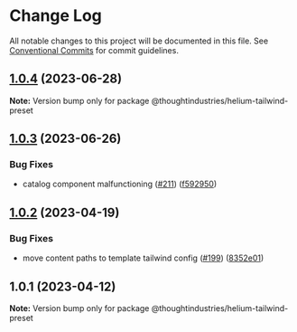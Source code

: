 # Change Log

All notable changes to this project will be documented in this file.
See [Conventional Commits](https://conventionalcommits.org) for commit guidelines.

## [1.0.4](https://github.com/thoughtindustries/helium/compare/@thoughtindustries/helium-tailwind-preset@1.0.3...@thoughtindustries/helium-tailwind-preset@1.0.4) (2023-06-28)

**Note:** Version bump only for package @thoughtindustries/helium-tailwind-preset





## [1.0.3](https://github.com/thoughtindustries/helium/compare/@thoughtindustries/helium-tailwind-preset@1.0.2...@thoughtindustries/helium-tailwind-preset@1.0.3) (2023-06-26)


### Bug Fixes

* catalog component malfunctioning ([#211](https://github.com/thoughtindustries/helium/issues/211)) ([f592950](https://github.com/thoughtindustries/helium/commit/f5929503e68f368bb3ceb882ea3d279148e0f090))





## [1.0.2](https://github.com/thoughtindustries/helium/compare/@thoughtindustries/helium-tailwind-preset@1.0.1...@thoughtindustries/helium-tailwind-preset@1.0.2) (2023-04-19)


### Bug Fixes

* move content paths to template tailwind config ([#199](https://github.com/thoughtindustries/helium/issues/199)) ([8352e01](https://github.com/thoughtindustries/helium/commit/8352e01f770f8a9699fa4a4a696d2fc51b5d3ee1))





## 1.0.1 (2023-04-12)

**Note:** Version bump only for package @thoughtindustries/helium-tailwind-preset
